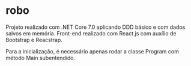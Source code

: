 # robo

Projeto realizado com .NET Core 7.0 aplicando DDD básico e com dados salvos em memória. Front-end realizado com React.js com auxílio de Bootstrap e Reacstrap.

Para a inicialização, é necessário apenas rodar a classe Program com método Main subentendido. 
